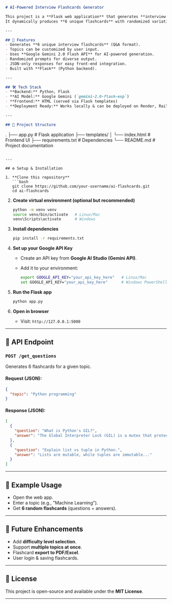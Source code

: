 ```markdown
# AI-Powered Interview Flashcards Generator

This project is a **Flask web application** that generates **interview flashcards (questions & answers)** on any topic using **Google Gemini API**.  
It dynamically produces **6 unique flashcards** with randomized variations for more diversity.

---

## 🚀 Features
- Generates **6 unique interview flashcards** (Q&A format).  
- Topics can be customized by user input.  
- Uses **Google Gemini 2.0 Flash API** for AI-powered generation.  
- Randomized prompts for diverse output.  
- JSON-only responses for easy front-end integration.  
- Built with **Flask** (Python backend).  

---

## 🛠️ Tech Stack
- **Backend:** Python, Flask  
- **AI Model:** Google Gemini (`gemini-2.0-flash-exp`)  
- **Frontend:** HTML (served via Flask templates)  
- **Deployment Ready:** Works locally & can be deployed on Render, Railway, or Google Cloud Run  

---

## 📂 Project Structure
```

.
├── app.py              # Flask application
├── templates/
│   └── index.html      # Frontend UI
├── requirements.txt    # Dependencies
└── README.md           # Project documentation

````

---

## ⚙️ Setup & Installation

1. **Clone this repository**
   ```bash
   git clone https://github.com/your-username/ai-flashcards.git
   cd ai-flashcards
````

2. **Create virtual environment (optional but recommended)**

   ```bash
   python -m venv venv
   source venv/bin/activate   # Linux/Mac
   venv\Scripts\activate      # Windows
   ```

3. **Install dependencies**

   ```bash
   pip install -r requirements.txt
   ```

4. **Set up your Google API Key**

   * Create an API key from **Google AI Studio (Gemini API)**.
   * Add it to your environment:

     ```bash
     export GOOGLE_API_KEY="your_api_key_here"   # Linux/Mac
     set GOOGLE_API_KEY="your_api_key_here"      # Windows PowerShell
     ```

5. **Run the Flask app**

   ```bash
   python app.py
   ```

6. **Open in browser**

   * Visit: `http://127.0.0.1:5000`

---

## 📌 API Endpoint

### **`POST /get_questions`**

Generates 6 flashcards for a given topic.

#### Request (JSON):

```json
{
  "topic": "Python programming"
}
```

#### Response (JSON):

```json
[
  {
    "question": "What is Python's GIL?",
    "answer": "The Global Interpreter Lock (GIL) is a mutex that protects access..."
  },
  {
    "question": "Explain list vs tuple in Python.",
    "answer": "Lists are mutable, while tuples are immutable..."
  }
]
```

---

## 📖 Example Usage

* Open the web app.
* Enter a topic (e.g., "Machine Learning").
* Get **6 random flashcards** (questions + answers).

---

## 🔮 Future Enhancements

* Add **difficulty level selection**.
* Support **multiple topics at once**.
* Flashcard **export to PDF/Excel**.
* User login & saving flashcards.

---

## 📝 License

This project is open-source and available under the **MIT License**.

---
